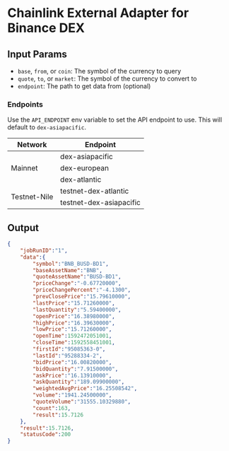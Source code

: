 # Chainlink External Adapter for Binance DEX

## Input Params

- `base`, `from`, or `coin`: The symbol of the currency to query
- `quote`, `to`, or `market`: The symbol of the currency to convert to
- `endpoint`: The path to get data from (optional)

### Endpoints

Use the `API_ENDPOINT` env variable to set the API endpoint to use.
This will default to `dex-asiapacific`.

<table>
    <thead>
        <tr>
            <th>Network</th>
            <th>Endpoint</th>
        </tr>
    </thead>
    <tbody>
        <tr>
            <td rowspan=3>Mainnet</td>
            <td>dex-asiapacific</td>
        </tr>
        <tr>
            <td>dex-european</td>
        </tr>
        <tr>
            <td>dex-atlantic</td>
        </tr>
        <tr>
            <td rowspan=3>Testnet-Nile</td>
            <td>testnet-dex-atlantic</td>
        </tr>
        <tr>
            <td>testnet-dex-asiapacific</td>
        </tr>
    </tbody>
</table>

## Output

```json
{
    "jobRunID":"1",
    "data":{
        "symbol":"BNB_BUSD-BD1",
        "baseAssetName":"BNB",
        "quoteAssetName":"BUSD-BD1",
        "priceChange":"-0.67720000",
        "priceChangePercent":"-4.1300",
        "prevClosePrice":"15.79610000",
        "lastPrice":"15.71260000",
        "lastQuantity":"5.59400000",
        "openPrice":"16.38980000",
        "highPrice":"16.39630000",
        "lowPrice":"15.71260000",
        "openTime":1592472051001,
        "closeTime":1592558451001,
        "firstId":"95085363-0",
        "lastId":"95288334-2",
        "bidPrice":"16.00820000",
        "bidQuantity":"7.91500000",
        "askPrice":"16.13910000",
        "askQuantity":"189.09900000",
        "weightedAvgPrice":"16.25508542",
        "volume":"1941.24500000",
        "quoteVolume":"31555.10329880",
        "count":163,
        "result":15.7126
    },
    "result":15.7126,
    "statusCode":200
}
```
